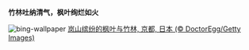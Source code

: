 
**竹林吐纳清气，枫叶绚烂如火**

![bing-wallpaper](https://www.bing.com/th?id=OHR.KyotoMaple_ZH-CN4730358356_1920x1080.jpg)
[岚山缤纷的枫叶与竹林, 京都, 日本 (© DoctorEgg/Getty Images)](https://www.bing.com/search?q=%E4%BA%AC%E9%83%BD%E5%B2%9A%E5%B1%B1&amp;form=hpcapt&amp;mkt=zh-cn)
  